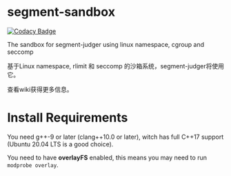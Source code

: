 # segment-sandbox

[![Codacy Badge](https://api.codacy.com/project/badge/Grade/0798b606d4be40c59daf03cb69433b75)](https://app.codacy.com/gh/segment-oj/segment-sandbox?utm_source=github.com&utm_medium=referral&utm_content=segment-oj/segment-sandbox&utm_campaign=Badge_Grade_Settings)

The sandbox for segment-judger using linux namespace, cgroup and seccomp

基于Linux namespace, rlimit 和 seccomp 的沙箱系统，segment-judger将使用它。

查看wiki获得更多信息。

# Install Requirements
You need g++-9 or later (clang++10.0 or later), witch has full C++17 support (Ubuntu 20.04 LTS is a good choice).

You need to have **overlayFS** enabled, this means you may need to run `modprobe overlay`. 
